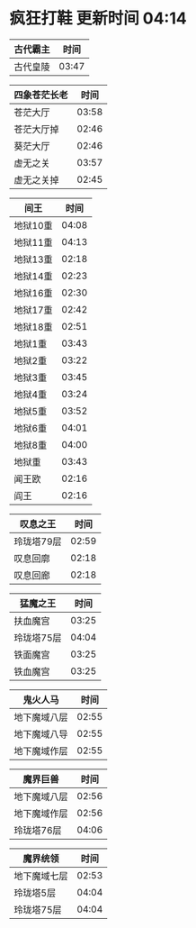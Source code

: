 # 疯狂打鞋 更新时间 04:14

| 古代霸主   | 时间    |
|--------|-------|
| 古代皇陵 | 03:47 |

| 四象苍茫长老   | 时间    |
|--------|-------|
| 苍茫大厅 | 03:58 |
| 苍茫大厅掉 | 02:46 |
| 葵茫大厅 | 02:46 |
| 虚无之关 | 03:57 |
| 虚无之关掉 | 02:45 |

| 间王   | 时间    |
|--------|-------|
| 地狱10重 | 04:08 |
| 地狱11重 | 04:13 |
| 地狱13重 | 02:18 |
| 地狱14重 | 02:23 |
| 地狱16重 | 02:30 |
| 地狱17重 | 02:42 |
| 地狱18重 | 02:51 |
| 地狱1重 | 03:43 |
| 地狱2重 | 03:22 |
| 地狱3重 | 03:45 |
| 地狱4重 | 03:24 |
| 地狱5重 | 03:52 |
| 地狱6重 | 04:01 |
| 地狱8重 | 04:00 |
| 地狱重 | 03:43 |
| 闻王欧 | 02:16 |
| 阎王 | 02:16 |

| 叹息之王   | 时间    |
|--------|-------|
| 玲珑塔79层 | 02:59 |
| 叹息回廓 | 02:18 |
| 叹息回廊 | 02:18 |

| 猛魔之王   | 时间    |
|--------|-------|
| 扶血魔宫 | 03:25 |
| 玲珑塔75层 | 04:04 |
| 铁面魔宫 | 03:25 |
| 铁血魔宫 | 03:25 |

| 鬼火人马   | 时间    |
|--------|-------|
| 地下魔域八层 | 02:55 |
| 地下魔域八导 | 02:55 |
| 地下魔域作层 | 02:55 |

| 魔界巨兽   | 时间    |
|--------|-------|
| 地下魔域八层 | 02:56 |
| 地下魔域作层 | 02:56 |
| 玲珑塔76层 | 04:06 |

| 魔界统领   | 时间    |
|--------|-------|
| 地下魔域七层 | 02:53 |
| 玲珑塔5层 | 04:04 |
| 玲珑塔75层 | 04:04 |